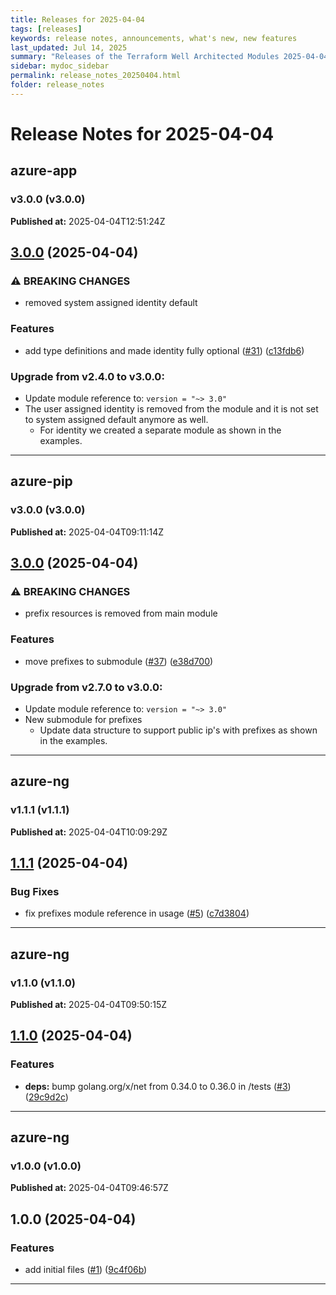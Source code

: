 ```yaml
---
title: Releases for 2025-04-04
tags: [releases]
keywords: release notes, announcements, what's new, new features
last_updated: Jul 14, 2025
summary: "Releases of the Terraform Well Architected Modules 2025-04-04"
sidebar: mydoc_sidebar
permalink: release_notes_20250404.html
folder: release_notes
---
```


# Release Notes for 2025-04-04

## azure-app
### v3.0.0 (v3.0.0)
**Published at:** 2025-04-04T12:51:24Z

## [3.0.0](https://github.com/CloudNationHQ/terraform-azure-app/compare/v2.4.0...v3.0.0) (2025-04-04)


### ⚠ BREAKING CHANGES

* removed system assigned identity default

### Features

* add type definitions and made identity fully optional ([#31](https://github.com/CloudNationHQ/terraform-azure-app/issues/31)) ([c13fdb6](https://github.com/CloudNationHQ/terraform-azure-app/commit/c13fdb6cba5d73146bcb899d535477552349f18e))

### Upgrade from v2.4.0 to v3.0.0:

- Update module reference to: `version = "~> 3.0"`
- The user assigned identity is removed from the module and it is not set to system assigned default anymore as well.
  - For identity we created a separate module as shown in the examples.

---

## azure-pip
### v3.0.0 (v3.0.0)
**Published at:** 2025-04-04T09:11:14Z

## [3.0.0](https://github.com/CloudNationHQ/terraform-azure-pip/compare/v2.7.0...v3.0.0) (2025-04-04)


### ⚠ BREAKING CHANGES

* prefix resources is removed from main module

### Features

* move prefixes to submodule ([#37](https://github.com/CloudNationHQ/terraform-azure-pip/issues/37)) ([e38d700](https://github.com/CloudNationHQ/terraform-azure-pip/commit/e38d700d1692b65bb340f0f8b3f0d958ccbbfbe3))

### Upgrade from v2.7.0 to v3.0.0:

- Update module reference to: `version = "~> 3.0"`
- New submodule for prefixes
  - Update data structure to support public ip's with prefixes as shown in the examples.

---

## azure-ng
### v1.1.1 (v1.1.1)
**Published at:** 2025-04-04T10:09:29Z

## [1.1.1](https://github.com/CloudNationHQ/terraform-azure-ng/compare/v1.1.0...v1.1.1) (2025-04-04)


### Bug Fixes

* fix prefixes module reference in usage ([#5](https://github.com/CloudNationHQ/terraform-azure-ng/issues/5)) ([c7d3804](https://github.com/CloudNationHQ/terraform-azure-ng/commit/c7d3804542adf98cb37977fe9b7bc392ad700fae))

---

## azure-ng
### v1.1.0 (v1.1.0)
**Published at:** 2025-04-04T09:50:15Z

## [1.1.0](https://github.com/CloudNationHQ/terraform-azure-ng/compare/v1.0.0...v1.1.0) (2025-04-04)


### Features

* **deps:** bump golang.org/x/net from 0.34.0 to 0.36.0 in /tests ([#3](https://github.com/CloudNationHQ/terraform-azure-ng/issues/3)) ([29c9d2c](https://github.com/CloudNationHQ/terraform-azure-ng/commit/29c9d2ce7aa9f8842c8c706b8de6a0ebf24c0da2))

---

## azure-ng
### v1.0.0 (v1.0.0)
**Published at:** 2025-04-04T09:46:57Z

## 1.0.0 (2025-04-04)


### Features

* add initial files ([#1](https://github.com/CloudNationHQ/terraform-azure-ng/issues/1)) ([9c4f06b](https://github.com/CloudNationHQ/terraform-azure-ng/commit/9c4f06b895fbd0e002d862cc6f27ed5f29c0641e))

---

